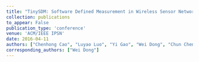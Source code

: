```yaml
---
title: "TinySDM: Software Defined Measurement in Wireless Sensor Networks"
collection: publications
to_appear: False
publication_type: 'conference'
venue: 'ACM/IEEE IPSN'
date: 2016-04-11
authors: ["Chenhong Cao", "Luyao Luo", "Yi Gao", "Wei Dong", "Chun Chen"]
corresponding_authors: ["Wei Dong"]
---
```

